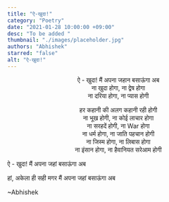 ```yaml
---
title: "ऐ-खुदा!"
category: "Poetry"
date: "2021-01-28 10:00:00 +09:00"
desc: "To be added "
thumbnail: "./images/placeholder.jpg"
authors: "Abhishek"
starred: "false"
alt: "ऐ-खुदा!"
---
```


<p style="text-align: center;align:center;">ऐ - खुदा! मैं अपना जहान बसाऊंगा अब  <br>
ना खुदा होगा, ना द्वेष होगा  <br>
ना दरिया होगा, ना प्यास होगी  <br>
</p>

<p style="text-align: center;align:center;">हर कहानी की अलग कहानी रही होगी <br>
ना भूख होगी, ना कोई लाचार होगा <br>
ना सरहदें होगी, ना War होगा <br>
ना धर्म होगा, ना जाति पहचान होगी<br>
ना जिस्म होगा, ना लिबास होगा <br>
ना इंसान होगा, ना हैवानियत सरेआम होगी <br>
</p>







 



 

 



 

ऐ - खुदा! मैं अपना जहां बसाऊंगा अब

हां, अकेला ही सही मगर मैं अपना जहां बसाऊंगा अब

~Abhishek
